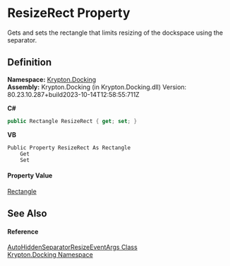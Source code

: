 # ResizeRect Property


Gets and sets the rectangle that limits resizing of the dockspace using the separator.



## Definition
**Namespace:** <a href="98399376-cf41-9454-4b4d-4fab2ca20bc7.md">Krypton.Docking</a>  
**Assembly:** Krypton.Docking (in Krypton.Docking.dll) Version: 80.23.10.287+build2023-10-14T12:58:55:711Z

**C#**
``` C#
public Rectangle ResizeRect { get; set; }
```
**VB**
``` VB
Public Property ResizeRect As Rectangle
	Get
	Set
```



#### Property Value
<a href="https://learn.microsoft.com/dotnet/api/system.drawing.rectangle" target="_blank" rel="noopener noreferrer">Rectangle</a>

## See Also


#### Reference
<a href="fe515f8c-f22e-577e-d168-fc2677174a7f.md">AutoHiddenSeparatorResizeEventArgs Class</a>  
<a href="98399376-cf41-9454-4b4d-4fab2ca20bc7.md">Krypton.Docking Namespace</a>  

